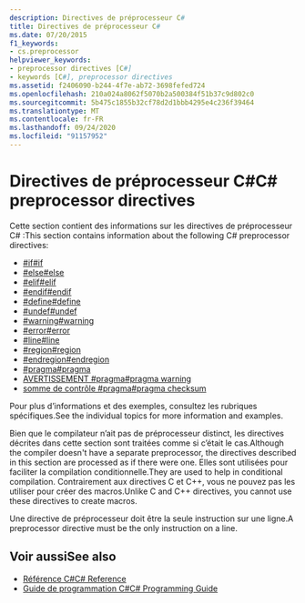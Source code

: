 ```yaml
---
description: Directives de préprocesseur C#
title: Directives de préprocesseur C#
ms.date: 07/20/2015
f1_keywords:
- cs.preprocessor
helpviewer_keywords:
- preprocessor directives [C#]
- keywords [C#], preprocessor directives
ms.assetid: f2406090-b244-4f7e-ab72-3698fefed724
ms.openlocfilehash: 210a024a8062f5070b2a500384f51b37c9d802c0
ms.sourcegitcommit: 5b475c1855b32cf78d2d1bbb4295e4c236f39464
ms.translationtype: MT
ms.contentlocale: fr-FR
ms.lasthandoff: 09/24/2020
ms.locfileid: "91157952"
---
```

# <a name="c-preprocessor-directives"></a><span data-ttu-id="f649f-103">Directives de préprocesseur C#</span><span class="sxs-lookup"><span data-stu-id="f649f-103">C# preprocessor directives</span></span>

<span data-ttu-id="f649f-104">Cette section contient des informations sur les directives de préprocesseur C# :</span><span class="sxs-lookup"><span data-stu-id="f649f-104">This section contains information about the following C# preprocessor directives:</span></span>

- [<span data-ttu-id="f649f-105">#if</span><span class="sxs-lookup"><span data-stu-id="f649f-105">#if</span></span>](./preprocessor-if.md)
- [<span data-ttu-id="f649f-106">#else</span><span class="sxs-lookup"><span data-stu-id="f649f-106">#else</span></span>](./preprocessor-else.md)
- [<span data-ttu-id="f649f-107">#elif</span><span class="sxs-lookup"><span data-stu-id="f649f-107">#elif</span></span>](./preprocessor-elif.md)
- [<span data-ttu-id="f649f-108">#endif</span><span class="sxs-lookup"><span data-stu-id="f649f-108">#endif</span></span>](./preprocessor-endif.md)
- [<span data-ttu-id="f649f-109">#define</span><span class="sxs-lookup"><span data-stu-id="f649f-109">#define</span></span>](./preprocessor-define.md)
- [<span data-ttu-id="f649f-110">#undef</span><span class="sxs-lookup"><span data-stu-id="f649f-110">#undef</span></span>](./preprocessor-undef.md)
- [<span data-ttu-id="f649f-111">#warning</span><span class="sxs-lookup"><span data-stu-id="f649f-111">#warning</span></span>](./preprocessor-warning.md)
- [<span data-ttu-id="f649f-112">#error</span><span class="sxs-lookup"><span data-stu-id="f649f-112">#error</span></span>](./preprocessor-error.md)
- [<span data-ttu-id="f649f-113">#line</span><span class="sxs-lookup"><span data-stu-id="f649f-113">#line</span></span>](./preprocessor-line.md)
- [<span data-ttu-id="f649f-114">#region</span><span class="sxs-lookup"><span data-stu-id="f649f-114">#region</span></span>](./preprocessor-region.md)
- [<span data-ttu-id="f649f-115">#endregion</span><span class="sxs-lookup"><span data-stu-id="f649f-115">#endregion</span></span>](./preprocessor-endregion.md)
- [<span data-ttu-id="f649f-116">#pragma</span><span class="sxs-lookup"><span data-stu-id="f649f-116">#pragma</span></span>](./preprocessor-pragma.md)
- [<span data-ttu-id="f649f-117">AVERTISSEMENT #pragma</span><span class="sxs-lookup"><span data-stu-id="f649f-117">#pragma warning</span></span>](./preprocessor-pragma-warning.md)
- [<span data-ttu-id="f649f-118">somme de contrôle #pragma</span><span class="sxs-lookup"><span data-stu-id="f649f-118">#pragma checksum</span></span>](./preprocessor-pragma-checksum.md)

<span data-ttu-id="f649f-119">Pour plus d’informations et des exemples, consultez les rubriques spécifiques.</span><span class="sxs-lookup"><span data-stu-id="f649f-119">See the individual topics for more information and examples.</span></span>

<span data-ttu-id="f649f-120">Bien que le compilateur n’ait pas de préprocesseur distinct, les directives décrites dans cette section sont traitées comme si c’était le cas.</span><span class="sxs-lookup"><span data-stu-id="f649f-120">Although the compiler doesn't have a separate preprocessor, the directives described in this section are processed as if there were one.</span></span> <span data-ttu-id="f649f-121">Elles sont utilisées pour faciliter la compilation conditionnelle.</span><span class="sxs-lookup"><span data-stu-id="f649f-121">They are used to help in conditional compilation.</span></span> <span data-ttu-id="f649f-122">Contrairement aux directives C et C++, vous ne pouvez pas les utiliser pour créer des macros.</span><span class="sxs-lookup"><span data-stu-id="f649f-122">Unlike C and C++ directives, you cannot use these directives to create macros.</span></span>

<span data-ttu-id="f649f-123">Une directive de préprocesseur doit être la seule instruction sur une ligne.</span><span class="sxs-lookup"><span data-stu-id="f649f-123">A preprocessor directive must be the only instruction on a line.</span></span>

## <a name="see-also"></a><span data-ttu-id="f649f-124">Voir aussi</span><span class="sxs-lookup"><span data-stu-id="f649f-124">See also</span></span>

- [<span data-ttu-id="f649f-125">Référence C#</span><span class="sxs-lookup"><span data-stu-id="f649f-125">C# Reference</span></span>](../index.md)
- [<span data-ttu-id="f649f-126">Guide de programmation C#</span><span class="sxs-lookup"><span data-stu-id="f649f-126">C# Programming Guide</span></span>](../../programming-guide/index.md)
